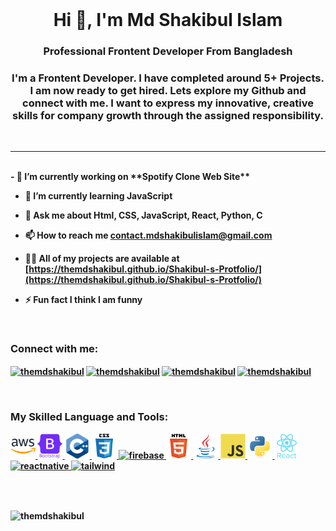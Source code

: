 <br/>
<h1 align="center">Hi 👋, I'm Md Shakibul Islam</h1>
<h3 align="center">Professional Frontent Developer From Bangladesh</h3>
<h3 align="center">I'm a <b/>Frontent Developer<b/>. I have completed around 5+ Projects. I am now ready to get hired. Lets explore my Github and connect with me. I want to express my innovative, creative skills for company growth through the assigned responsibility.</h3>

<br/>
<hr/>
<br>
- 🔭 I’m currently working on **Spotify Clone Web Site**

- 🌱 I’m currently learning **JavaScript**

- 💬 Ask me about **Html, CSS, JavaScript, React, Python, C**

- 📫 How to reach me **contact.mdshakibulislam@gmail.com**

- 👨‍💻 All of my projects are available at [https://themdshakibul.github.io/Shakibul-s-Protfolio/](https://themdshakibul.github.io/Shakibul-s-Protfolio/)

- ⚡ Fun fact **I think I am funny**

<br/>
<h3 align="left">Connect with me:</h3>
<p align="left">
<a href="https://twitter.com/themdshakibul" target="blank"><img align="center" src="https://raw.githubusercontent.com/rahuldkjain/github-profile-readme-generator/master/src/images/icons/Social/twitter.svg" alt="themdshakibul" height="30" width="40" /></a>
<a href="https://fb.com/themdshakibul" target="blank"><img align="center" src="https://raw.githubusercontent.com/rahuldkjain/github-profile-readme-generator/master/src/images/icons/Social/facebook.svg" alt="themdshakibul" height="30" width="40" /></a>
<a href="https://instagram.com/themdshakibul" target="blank"><img align="center" src="https://raw.githubusercontent.com/rahuldkjain/github-profile-readme-generator/master/src/images/icons/Social/instagram.svg" alt="themdshakibul" height="30" width="40" /></a>
<a href="https://discord.gg/themdshakibul" target="blank"><img align="center" src="https://raw.githubusercontent.com/rahuldkjain/github-profile-readme-generator/master/src/images/icons/Social/discord.svg" alt="themdshakibul" height="30" width="40" /></a>
</p>
<br/>
<h3 align="left">My Skilled Language and Tools:</h3>
<p align="left"> <a href="https://aws.amazon.com" target="_blank" rel="noreferrer"> <img src="https://raw.githubusercontent.com/devicons/devicon/master/icons/amazonwebservices/amazonwebservices-original-wordmark.svg" alt="aws" width="40" height="40"/> </a> <a href="https://getbootstrap.com" target="_blank" rel="noreferrer"> <img src="https://raw.githubusercontent.com/devicons/devicon/master/icons/bootstrap/bootstrap-plain-wordmark.svg" alt="bootstrap" width="40" height="40"/> </a> <a href="https://www.w3schools.com/cpp/" target="_blank" rel="noreferrer"> <img src="https://raw.githubusercontent.com/devicons/devicon/master/icons/cplusplus/cplusplus-original.svg" alt="cplusplus" width="40" height="40"/> </a> <a href="https://www.w3schools.com/css/" target="_blank" rel="noreferrer"> <img src="https://raw.githubusercontent.com/devicons/devicon/master/icons/css3/css3-original-wordmark.svg" alt="css3" width="40" height="40"/> </a> <a href="https://firebase.google.com/" target="_blank" rel="noreferrer"> <img src="https://www.vectorlogo.zone/logos/firebase/firebase-icon.svg" alt="firebase" width="40" height="40"/> </a> <a href="https://www.w3.org/html/" target="_blank" rel="noreferrer"> <img src="https://raw.githubusercontent.com/devicons/devicon/master/icons/html5/html5-original-wordmark.svg" alt="html5" width="40" height="40"/> </a> <a href="https://www.java.com" target="_blank" rel="noreferrer"> <img src="https://raw.githubusercontent.com/devicons/devicon/master/icons/java/java-original.svg" alt="java" width="40" height="40"/> </a> <a href="https://developer.mozilla.org/en-US/docs/Web/JavaScript" target="_blank" rel="noreferrer"> <img src="https://raw.githubusercontent.com/devicons/devicon/master/icons/javascript/javascript-original.svg" alt="javascript" width="40" height="40"/> </a> <a href="https://www.python.org" target="_blank" rel="noreferrer"> <img src="https://raw.githubusercontent.com/devicons/devicon/master/icons/python/python-original.svg" alt="python" width="40" height="40"/> </a> <a href="https://reactjs.org/" target="_blank" rel="noreferrer"> <img src="https://raw.githubusercontent.com/devicons/devicon/master/icons/react/react-original-wordmark.svg" alt="react" width="40" height="40"/> </a> <a href="https://reactnative.dev/" target="_blank" rel="noreferrer"> <img src="https://reactnative.dev/img/header_logo.svg" alt="reactnative" width="40" height="40"/> </a> <a href="https://tailwindcss.com/" target="_blank" rel="noreferrer"> <img src="https://www.vectorlogo.zone/logos/tailwindcss/tailwindcss-icon.svg" alt="tailwind" width="40" height="40"/> </a> </p>


<br/>
<br/>
<p><img align="center" src="https://github-readme-stats.vercel.app/api/top-langs?username=themdshakibul&show_icons=true&locale=en&layout=compact" alt="themdshakibul" /></p>
